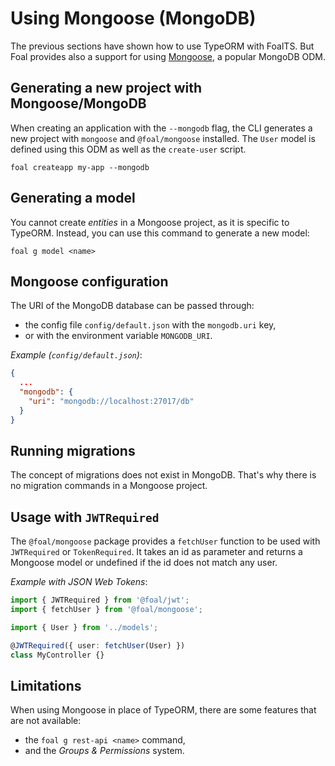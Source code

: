 # Using Mongoose (MongoDB)

The previous sections have shown how to use TypeORM with FoalTS. But Foal provides also a support for using [Mongoose](https://mongoosejs.com/), a popular MongoDB ODM.

## Generating a new project with Mongoose/MongoDB

When creating an application with the `--mongodb` flag, the CLI generates a new project with `mongoose` and `@foal/mongoose` installed. The `User` model is defined using this ODM as well as the `create-user` script.

```
foal createapp my-app --mongodb
```

## Generating a model

You cannot create *entities* in a Mongoose project, as it is specific to TypeORM. Instead, you can use this command to generate a new model:

```
foal g model <name>
```

## Mongoose configuration

The URI of the MongoDB database can be passed through:
- the config file `config/default.json` with the `mongodb.uri` key,
- or with the environment variable `MONGODB_URI`.

*Example (`config/default.json`)*:
```json
{
  ...
  "mongodb": {
    "uri": "mongodb://localhost:27017/db"
  }
}
```

## Running migrations

The concept of migrations does not exist in MongoDB. That's why there is no migration commands in a Mongoose project.

## Usage with `JWTRequired`

The `@foal/mongoose` package provides a `fetchUser` function to be used with `JWTRequired` or `TokenRequired`. It takes an id as parameter and returns a Mongoose model or undefined if the id does not match any user.

*Example with JSON Web Tokens*:
```typescript
import { JWTRequired } from '@foal/jwt';
import { fetchUser } from '@foal/mongoose';

import { User } from '../models';

@JWTRequired({ user: fetchUser(User) })
class MyController {}
```

## Limitations

When using Mongoose in place of TypeORM, there are some features that are not available:
- the `foal g rest-api <name>` command,
- and the *Groups & Permissions* system.